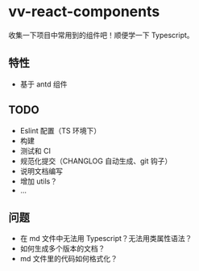 # vv-react-components

收集一下项目中常用到的组件吧！顺便学一下 Typescript。

## 特性

- 基于 antd 组件


## TODO

- Eslint 配置（TS 环境下）
- 构建
- 测试和 CI
- 规范化提交（CHANGLOG 自动生成、git 钩子）
- 说明文档编写
- 增加 utils？
- ...

## 问题

- 在 md 文件中无法用 Typescript？无法用类属性语法？
- 如何生成多个版本的文档？
- md 文件里的代码如何格式化？